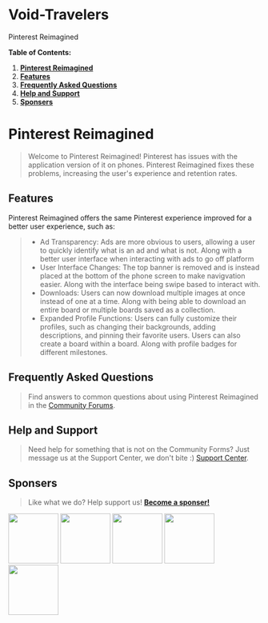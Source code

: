 # Void-Travelers
Pinterest Reimagined

**Table of Contents:**
1. [**Pinterest Reimagined**](https://github.com/Ryan-909/Void-Travelers/blob/main/README.md#pinterest-reimagined)
2. [**Features**](https://github.com/Ryan-909/Void-Travelers/blob/main/README.md#features)
3. [**Frequently Asked Questions**](https://github.com/Ryan-909/Void-Travelers/blob/main/README.md#frequently-asked-questions)
4. [**Help and Support**](https://github.com/Ryan-909/Void-Travelers/blob/main/README.md#help-and-support)
5. [**Sponsers**](https://github.com/Ryan-909/Void-Travelers/blob/main/README.md#sponsers)
# Pinterest Reimagined
> Welcome to Pinterest Reimagined! Pinterest has issues with the application version of it on phones. Pinterest Reimagined fixes these problems, increasing the user's experience and retention rates.
## Features
Pinterest Reimagined offers the same Pinterest experience improved for a better user experience, such as:
> - Ad Transparency: Ads are more obvious to users, allowing a user to quickly identify what is an ad and what is not. Along with a better user interface when interacting with ads to go off platform
> - User Interface Changes: The top banner is removed and is instead placed at the bottom of the phone screen to make navigvation easier. Along with the interface being swipe based to interact with.
> - Downloads: Users can now download multiple images at once instead of one at a time. Along with being able to download an entire board or multiple boards saved as a collection.
> - Expanded Profile Functions: Users can fully customize their profiles, such as changing their backgrounds, adding descriptions, and pinning their favorite users. Users can also create a board within a board. Along with profile badges for different milestones.
## Frequently Asked Questions
> Find answers to common questions about using Pinterest Reimagined in the [Community Forums](https://www.PinterestReimagined.com/Community/Forums).
## Help and Support
> Need help for something that is not on the Community Forms? Just message us at the Support Center, we don't bite :) [Support Center](https://www.PinterestReimagined/SupportCenter.com/).
## Sponsers
> Like what we do? Help support us! [**Become a sponser!**](https://www.PinterestReimagined.com/Sponser)
<img src="https://github.com/user-attachments/assets/b51d4b46-a010-4f6f-9a33-30b71f54aaf3" width="100" height="100">
<img src="https://github.com/user-attachments/assets/07f362a9-8d28-497f-a69b-6ee0d47a1979" width="100" height="100">
<img src="https://github.com/user-attachments/assets/53bd4b55-d6fc-452c-8b8a-7e328db71cce" width="100" height="100">
<img src="https://github.com/user-attachments/assets/3e291189-e639-46c6-b095-684fa365c647" width="100" height="100">
<img src="https://github.com/user-attachments/assets/868e5f09-422e-4dd9-8a6c-7f7122995fb3" width="100" height="100">

